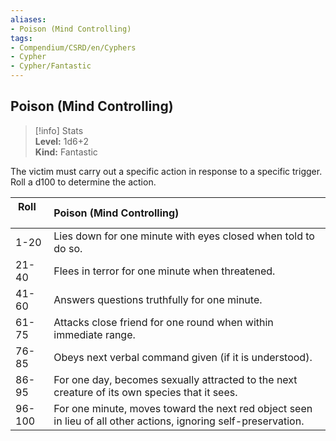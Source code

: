 ```yaml
---
aliases:
- Poison (Mind Controlling)
tags:
- Compendium/CSRD/en/Cyphers
- Cypher
- Cypher/Fantastic
---
```


  
## Poison (Mind Controlling)  
>[!info] Stats  
> **Level:** 1d6+2  
> **Kind:** Fantastic
  
The victim must carry out a specific action in response to a specific trigger. Roll a d100 to determine the action.  

|  Roll &nbsp; &nbsp; &nbsp; | Poison (Mind Controlling)  |  
| ------------- | :----------- |  
| 1-20 | Lies down for one minute with eyes closed when told to do so. |  
| 21-40 | Flees in terror for one minute when threatened. |  
| 41-60 | Answers questions truthfully for one minute. |  
| 61-75 | Attacks close friend for one round when within immediate range. |  
| 76-85 | Obeys next verbal command given (if it is understood). |  
| 86-95 | For one day, becomes sexually attracted to the next creature of its own species that it sees. |  
| 96-100 | For one minute, moves toward the next red object seen in lieu of all other actions, ignoring self-preservation. |